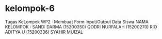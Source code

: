 # kelompok-6
Tugas KeLompok WP2 : Membuat Form Input/Output Data Siswa
NAMA KELOMPOK :
SANDI DARMA (15200350)
QODRI NURFALAH (15200270)
RIO ADITYA U (15200336)
SYAHIR MUIZAL 
